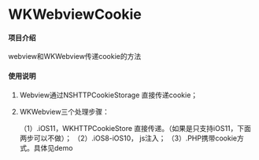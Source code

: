 # WKWebviewCookie

#### 项目介绍
webview和WKWebview传递cookie的方法


#### 使用说明

1. Webview通过NSHTTPCookieStorage 直接传递cookie；
2. WKWebview三个处理步骤：

    （1）.iOS11，WKHTTPCookieStore 直接传递。（如果是只支持iOS11，下面两步可以不做）；
    （2）.iOS8-iOS10， js注入；
    （3）.PHP携带cookie方式。具体见demo
